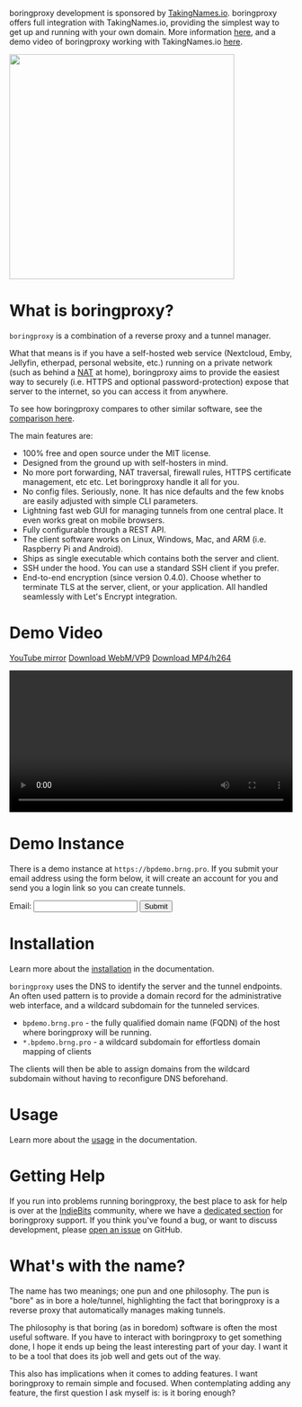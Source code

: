 boringproxy development is sponsored by [TakingNames.io](https://takingnames.io).
boringproxy offers full integration with TakingNames.io, providing the simplest
way to get up and running with your own domain. More information [here](https://takingnames.io/blog/introducing-takingnames-io),
and a demo video of boringproxy working with TakingNames.io [here](https://youtu.be/9hf72-fYTts).

<a href='https://takingnames.io/blog/introducing-takingnames-io'>
  <img src='https://user-images.githubusercontent.com/7820200/148330003-5f8062ff-22b2-423d-b945-3db87abf10e5.png' width='400'></img>
</a>

# What is boringproxy?

<!--
You're using it right now! The website you're reading is hosted on my home
computer, through boringproxy.
-->

`boringproxy` is a combination of a reverse proxy and a tunnel manager.

What that means is if you have a self-hosted web service (Nextcloud, Emby,
Jellyfin, etherpad, personal website, etc.) running on a private network (such as behind a
[NAT] at home), boringproxy aims to provide the easiest way to securely (i.e.
HTTPS and optional password-protection) expose that server to the internet, so you can
access it from anywhere.

To see how boringproxy compares to other similar software, see the
[comparison here](/tunneling-comparison/).

The main features are:

* 100% free and open source under the MIT license.
* Designed from the ground up with self-hosters in mind.
* No more port forwarding, NAT traversal, firewall rules, HTTPS certificate
  management, etc etc. Let boringproxy handle it all for you.
* No config files. Seriously, none. It has nice defaults and the few knobs are
  easily adjusted with simple CLI parameters.
* Lightning fast web GUI for managing tunnels from one central place. It even
  works great on mobile browsers.
* Fully configurable through a REST API.
* The client software works on Linux, Windows, Mac, and ARM (i.e. Raspberry Pi
  and Android).
* Ships as single executable which contains both the server and client.
* SSH under the hood. You can use a standard SSH client if you prefer.
* End-to-end encryption (since version 0.4.0). Choose whether to terminate TLS
  at the server, client, or your application. All handled seamlessly with
  Let's Encrypt integration.

# Demo Video

<a href='https://www.youtube.com/watch?v=-kACP0X6E-I'>YouTube mirror</a>
<a href='/demo.webm' download='boringproxy_demo.webm'>Download WebM/VP9</a>
<a href='/demo.mp4' download='boringproxy_demo.mp4'>Download MP4/h264</a>

<video controls width="100%">
  <source src="/demo.webm" type="video/webm">
  <source src="/demo.mp4" type="video/mp4">
  Sorry, your browser doesn't support embedded videos.
</video>


# Demo Instance

There is a demo instance at `https://bpdemo.brng.pro`. If you submit your email
address using the form below, it will create an account for you and send you
a login link so you can create tunnels.

<form action='https://demo-signup.boringproxy.io/request' method='POST'>
  <label for='email-input'>Email:</label>
  <input type='text' id='email-input' name='email'>
  <input type='submit' class='button'>
</form>


# Installation

Learn more about the [installation](/installation/) in the documentation.

`boringproxy` uses the DNS to identify the server and the tunnel endpoints. An often used pattern is to provide a domain record for the administrative web interface, and a wildcard subdomain for the tunneled services.

* `bpdemo.brng.pro` - the fully qualified domain name (FQDN) of the host where boringproxy will be running.
* `*.bpdemo.brng.pro` - a wildcard subdomain for effortless domain mapping of clients

The clients will then be able to assign domains from the wildcard subdomain without having to reconfigure DNS beforehand.


# Usage

Learn more about the [usage](/usage/) in the documentation.


# Getting Help

If you run into problems running boringproxy, the best place to ask for help is
over at the [IndieBits][0] community, where we have a [dedicated section][1] for
boringproxy support. If you think you've found a bug, or want to discuss
development, please [open an issue][github] on GitHub.


# What's with the name?

The name has two meanings; one pun and one philosophy. The pun is "bore" as in
bore a hole/tunnel, highlighting the fact that boringproxy is a reverse proxy
that automatically manages making tunnels.

The philosophy is that boring (as in boredom) software is often the most useful
software.  If you have to interact with boringproxy to get something done, I
hope it ends up being the least interesting part of your day. I want it to be a
tool that does its job well and gets out of the way.

This also has implications when it comes to adding features. I want boringproxy
to remain simple and focused. When contemplating adding any feature, the first
question I ask myself is: is it boring enough?

[NAT]: https://en.wikipedia.org/wiki/Network_address_translation

[0]: https://forum.indiebits.io

[1]: https://forum.indiebits.io/c/boringproxy-support/9

[github]: https://github.com/boringproxy/boringproxy/issues
